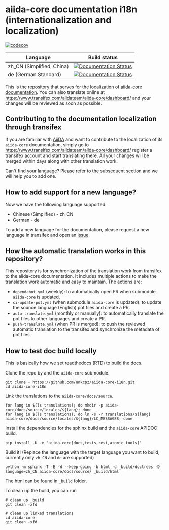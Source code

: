 # aiida-core documentation i18n (internationalization and localization)

[![codecov](https://codecov.io/gh/unkcpz/aiida-core-i18n/branch/main/graph/badge.svg)](https://codecov.io/gh/unkcpz/aiida-core-i18n)

| Language     | Build status |
| ----------- | ----------- |
| zh_CN (Simplified, China)    | [![Documentation Status](https://readthedocs.org/projects/aiida-core-zh-cn/badge/?version=latest)](https://aiida.readthedocs.io/projects/aiida-core/zh-cn/latest/?badge=latest)  |
| de (German Standard)   | [![Documentation Status](https://readthedocs.org/projects/aiida-core-de/badge/?version=latest)](https://aiida-core-de.readthedocs.io/de/latest/?badge=latest) |


This is the repository that serves for the localization of [aiida-core documentation](https://aiida.readthedocs.io/projects/aiida-core/en/latest/index.html).
You can also translate online at <https://www.transifex.com/aiidateam/aiida-core/dashboard/> and your changes will be reviewed as soon as possible.


## Contributing to the documentation localization through transifex

If you are familiar with [AiiDA](https://www.aiida.net/) and want to contribute to the localization of its `aiida-core` documentation, 
simply go to <https://www.transifex.com/aiidateam/aiida-core/dashboard/> register a transifex account and start translating there. 
All your changes will be merged within days along with other translation work. 

Can't find your language? Please refer to the subsequent section and we will help you to add one.


## How to add support for a new language?

Now we have the following language supported:

- Chinese (Simplified) - zh_CN
- German - de

To add a new language for the documentation, please request a new language in transifex and open an [issue](https://github.com/unkcpz/aiida-core-i18n/issues/new/choose).

## How the automatic translation works in this repository?

This repository is for synchronization of the translation work from transifex to the aiida-core documentation.
It includes multiple actions to make the translation work automatic and easy to maintain.
The actions are:
- `dependabot.yml` (weekly): to automatically open PR when submodule `aiida-core` is updated.
- `ci-update-pot.yml` (when submodule `aiida-core` is updated): to update the sounce language (English) pot files and create a PR.
- `auto-translate.yml` (monthly or manually): to automatically translate the pot files to other languages and create a PR.
- `push-translate.yml` (when PR is merged): to push the reviewed automatic translation to the transifex and synchronize the metadata of pot files.

## How to test doc build locally

This is basically how we set readthedocs (RTD) to build the docs.

Clone the repo by and the `aiida-core` submodule.

```
git clone - https://github.com/unkcpz/aiida-core-i18n.git
cd aiida-core-i18n
```

Link the translations to the `aiida-core/docs/source`.

```
for lang in $(ls translations); do mkdir -p aiida-core/docs/source/locales/${lang}; done
for lang in $(ls translations); do ln -s -r translations/${lang} aiida-core/docs/source/locales/${lang}/LC_MESSAGES; done
```

Install the dependencies for the sphinx build and the `aiida-core` APIDOC build.

```
pip install -U -e "aiida-core[docs,tests,rest,atomic_tools]"
```

Build it! (Replace the language with the target language you want to build, currently only `zh_CN` and `de` are supported)

```
python -m sphinx -T -E -W --keep-going -b html -d _build/doctrees -D language=zh_CN aiida-core/docs/source/ _build/html
```

The html can be found in `_build` folder.

To clean up the build, you can run

```
# clean up _build
git clean -xfd

# clean up linked translations
cd aiida-core
git clean -xfd
```
